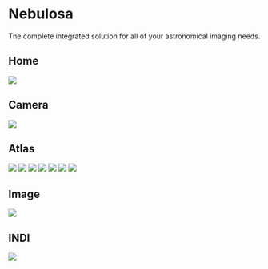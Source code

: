 # Nebulosa

The complete integrated solution for all of your astronomical imaging needs.

## Home

![](home.png)

## Camera

![](camera.png)

## Atlas

![](atlas.1.png)
![](atlas.2.png)
![](atlas.3.png)
![](atlas.4.png)
![](atlas.5.png)
![](atlas.6.png)
![](atlas.7.png)

## Image

![](image.png)

## INDI

![](indi.png)
